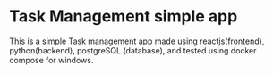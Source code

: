 # Task Management simple app

This is a simple Task management app made using reactjs(frontend), python(backend), postgreSQL (database), and tested using docker compose for windows.

